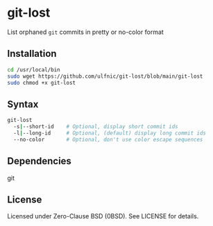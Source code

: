 # git-lost

List orphaned `git` commits in pretty or no-color format

## Installation
```bash
cd /usr/local/bin
sudo wget https://github.com/ulfnic/git-lost/blob/main/git-lost
sudo chmod +x git-lost
```

## Syntax
```bash
git-lost
  -s|--short-id    # Optional, display short commit ids
  -l|--long-id     # Optional, (default) display long commit ids
  --no-color       # Optional, don't use color escape sequences
```

## Dependencies
git

## License
Licensed under Zero-Clause BSD (0BSD). See LICENSE for details.
